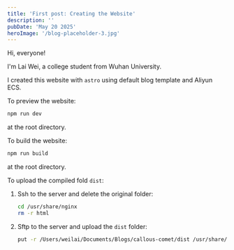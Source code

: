 ```yaml
---
title: 'First post: Creating the Website'
description: ''
pubDate: 'May 20 2025'
heroImage: '/blog-placeholder-3.jpg'
---
```


Hi, everyone!

I'm Lai Wei, a college student from Wuhan University.

I created this website with `astro` using default blog template and Aliyun ECS.

To preview the website:

```bash
npm run dev
```

at the root directory.

To build the website:

```bash
npm run build
```

at the root directory.

To upload the compiled fold `dist`:

1. Ssh to the server and delete the original folder:

   ```bash
   cd /usr/share/nginx
   rm -r html
   ```

2. Sftp to the server and upload the `dist` folder:

   ```bash
   put -r /Users/weilai/Documents/Blogs/callous-comet/dist /usr/share/nginx/html
   ```

   

